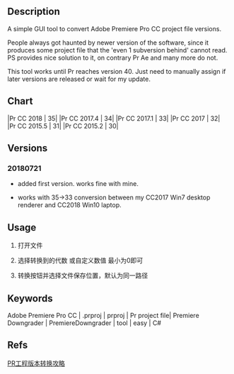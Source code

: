 ## Description

A simple GUI tool to convert Adobe Premiere Pro CC project file versions.

People always got haunted by newer version of the software, since it produces some project file that the 'even 1 subversion behind' cannot read. PS provides nice solution to it, on contrary Pr Ae and many more do not.

This tool works until Pr reaches version 40. Just need to manually assign if later versions are released or wait for my update.

## Chart

|Pr CC 2018   | 35|
|Pr CC 2017.4 | 34|
|Pr CC 2017.1 | 33|
|Pr CC 2017   | 32|
|Pr CC 2015.5 | 31|
|Pr CC 2015.2 | 30|

## Versions

### 20180721

- added first version. works fine with mine.

- works with 35->33 conversion between my CC2017 Win7 desktop renderer and CC2018 Win10 laptop.

## Usage

1. 打开文件

2. 选择转换到的代数 或自定义数值 最小为0即可

3. 转换按钮并选择文件保存位置，默认为同一路径

## Keywords

Adobe Premiere Pro CC | .prproj | prproj | Pr project file| Premiere Downgrader | PremiereDowngrader | tool | easy | C#

## Refs

[PR工程版本转换攻略](http://www.gfxtr1.com/Tutorials/Magazines/2017-09-25/6457.html)

